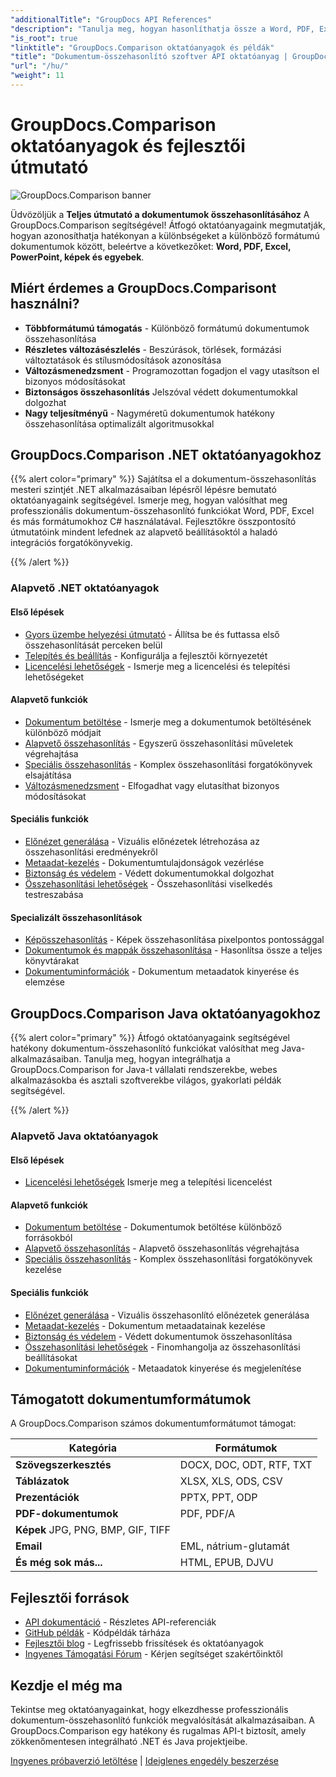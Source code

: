 ```yaml
---
"additionalTitle": "GroupDocs API References"
"description": "Tanulja meg, hogyan hasonlíthatja össze a Word, PDF, Excel és más dokumentumformátumokat a GroupDocs.Comparison API segítségével. Lépésről lépésre bemutatott oktatóanyagok .NET és Java fejlesztőknek kódpéldákkal."
"is_root": true
"linktitle": "GroupDocs.Comparison oktatóanyagok és példák"
"title": "Dokumentum-összehasonlító szoftver API oktatóanyag | GroupDocs.Comparison"
"url": "/hu/"
"weight": 11
---
```


# GroupDocs.Comparison oktatóanyagok és fejlesztői útmutató

![GroupDocs.Comparison banner](./groupdocs-comparison-net.svg)

Üdvözöljük a **Teljes útmutató a dokumentumok összehasonlításához** A GroupDocs.Comparison segítségével! Átfogó oktatóanyagaink megmutatják, hogyan azonosíthatja hatékonyan a különbségeket a különböző formátumú dokumentumok között, beleértve a következőket: **Word, PDF, Excel, PowerPoint, képek és egyebek**.

## Miért érdemes a GroupDocs.Comparisont használni?

- **Többformátumú támogatás** - Különböző formátumú dokumentumok összehasonlítása
- **Részletes változásészlelés** - Beszúrások, törlések, formázási változtatások és stílusmódosítások azonosítása
- **Változásmenedzsment** - Programozottan fogadjon el vagy utasítson el bizonyos módosításokat
- **Biztonságos összehasonlítás** Jelszóval védett dokumentumokkal dolgozhat
- **Nagy teljesítményű** - Nagyméretű dokumentumok hatékony összehasonlítása optimalizált algoritmusokkal

## GroupDocs.Comparison .NET oktatóanyagokhoz

{{% alert color="primary" %}}
Sajátítsa el a dokumentum-összehasonlítás mesteri szintjét .NET alkalmazásaiban lépésről lépésre bemutató oktatóanyagaink segítségével. Ismerje meg, hogyan valósíthat meg professzionális dokumentum-összehasonlító funkciókat Word, PDF, Excel és más formátumokhoz C# használatával. Fejlesztőkre összpontosító útmutatóink mindent lefednek az alapvető beállításoktól a haladó integrációs forgatókönyvekig.

{{% /alert %}}

### Alapvető .NET oktatóanyagok

<div class="row">
<div class="col-md-6">

#### Első lépések
- [Gyors üzembe helyezési útmutató](./net/quick-start/) - Állítsa be és futtassa első összehasonlítását perceken belül
- [Telepítés és beállítás](./net/getting-started/) - Konfigurálja a fejlesztői környezetét
- [Licencelési lehetőségek](./net/licensing-configuration/) - Ismerje meg a licencelési és telepítési lehetőségeket

#### Alapvető funkciók
- [Dokumentum betöltése](./net/document-loading/) - Ismerje meg a dokumentumok betöltésének különböző módjait
- [Alapvető összehasonlítás](./net/basic-comparison/) - Egyszerű összehasonlítási műveletek végrehajtása
- [Speciális összehasonlítás](./net/advanced-comparison/) - Komplex összehasonlítási forgatókönyvek elsajátítása
- [Változásmenedzsment](./net/change-management/) - Elfogadhat vagy elutasíthat bizonyos módosításokat

</div>
<div class="col-md-6">

#### Speciális funkciók
- [Előnézet generálása](./net/preview-generation/) - Vizuális előnézetek létrehozása az összehasonlítási eredményekről
- [Metaadat-kezelés](./net/metadata-management/) - Dokumentumtulajdonságok vezérlése
- [Biztonság és védelem](./net/security-protection/) - Védett dokumentumokkal dolgozhat
- [Összehasonlítási lehetőségek](./net/comparison-options/) - Összehasonlítási viselkedés testreszabása

#### Specializált összehasonlítások
- [Képösszehasonlítás](./net/image-comparison/) - Képek összehasonlítása pixelpontos pontossággal
- [Dokumentumok és mappák összehasonlítása](./net/documents-and-folder-comparison/) - Hasonlítsa össze a teljes könyvtárakat
- [Dokumentuminformációk](./net/document-information/) - Dokumentum metaadatok kinyerése és elemzése

</div>
</div>

## GroupDocs.Comparison Java oktatóanyagokhoz

{{% alert color="primary" %}}
Átfogó oktatóanyagaink segítségével hatékony dokumentum-összehasonlító funkciókat valósíthat meg Java-alkalmazásaiban. Tanulja meg, hogyan integrálhatja a GroupDocs.Comparison for Java-t vállalati rendszerekbe, webes alkalmazásokba és asztali szoftverekbe világos, gyakorlati példák segítségével.

{{% /alert %}}

### Alapvető Java oktatóanyagok

<div class="row">
<div class="col-md-6">

#### Első lépések
- [Licencelési lehetőségek](./java/licensing-configuration) Ismerje meg a telepítési licencelést

#### Alapvető funkciók
- [Dokumentum betöltése](./java/document-loading/) - Dokumentumok betöltése különböző forrásokból
- [Alapvető összehasonlítás](./java/basic-comparison/) - Alapvető összehasonlítás végrehajtása
- [Speciális összehasonlítás](./java/advanced-comparison/) - Komplex összehasonlítási forgatókönyvek kezelése

</div>
<div class="col-md-6">

#### Speciális funkciók
- [Előnézet generálása](./java/preview-generation/) - Vizuális összehasonlító előnézetek generálása
- [Metaadat-kezelés](./java/metadata-management/) - Dokumentum metaadatainak kezelése
- [Biztonság és védelem](./java/security-protection/) - Védett dokumentumok összehasonlítása
- [Összehasonlítási lehetőségek](./java/comparison-options/) - Finomhangolja az összehasonlítási beállításokat
- [Dokumentuminformációk](./java/document-information) - Metaadatok kinyerése és megjelenítése

</div>
</div>

## Támogatott dokumentumformátumok

A GroupDocs.Comparison számos dokumentumformátumot támogat:

| Kategória | Formátumok |
|-----------|----------|
| **Szövegszerkesztés** | DOCX, DOC, ODT, RTF, TXT |
| **Táblázatok** | XLSX, XLS, ODS, CSV |
| **Prezentációk** | PPTX, PPT, ODP |
| **PDF-dokumentumok** | PDF, PDF/A |
| **Képek** JPG, PNG, BMP, GIF, TIFF |
| **Email** | EML, nátrium-glutamát |
| **És még sok más...** | HTML, EPUB, DJVU |

## Fejlesztői források

- [API dokumentáció](https://reference.groupdocs.com/comparison/) - Részletes API-referenciák
- [GitHub példák](https://github.com/groupdocs-comparison/) - Kódpéldák tárháza
- [Fejlesztői blog](https://blog.groupdocs.com/category/comparison/) - Legfrissebb frissítések és oktatóanyagok
- [Ingyenes Támogatási Fórum](https://forum.groupdocs.com/c/comparison/) - Kérjen segítséget szakértőinktől

## Kezdje el még ma

Tekintse meg oktatóanyagainkat, hogy elkezdhesse professzionális dokumentum-összehasonlító funkciók megvalósítását alkalmazásaiban. A GroupDocs.Comparison egy hatékony és rugalmas API-t biztosít, amely zökkenőmentesen integrálható .NET és Java projektjeibe.

[Ingyenes próbaverzió letöltése](https://releases.groupdocs.com/comparison) | [Ideiglenes engedély beszerzése](https://purchase.groupdocs.com/temporary-license)